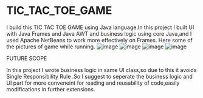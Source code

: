 # TIC_TAC_TOE_GAME
I build this TIC TAC TOE GAME using Java language.In this project I built UI with Java Frames and Java AWT and business logic using core Java,and I used Apache NetBeans to work more effectively on Frames.
Here some of the pictures of game while running.
![image](https://user-images.githubusercontent.com/117295296/233567634-caffb65a-fa48-4c32-89c5-7a665896819f.png)
![image](https://user-images.githubusercontent.com/117295296/233569999-84a49bcb-16ba-4d4a-8f1a-7e4af693c973.png)
![image](https://user-images.githubusercontent.com/117295296/233570117-d816cd7f-ac8e-4942-bf5d-db83df05d87a.png)
![image](https://user-images.githubusercontent.com/117295296/233570137-6f0c7290-3446-4643-a789-4ec9f200f173.png)

FUTURE SCOPE


In this project I wrote business logic in same UI class,so due to this it avoids Single Responsibility Rule .So I suggest to seperate the business logic and UI part for more conveneint for reading and reusability of code,easily modifications in further extensions.

